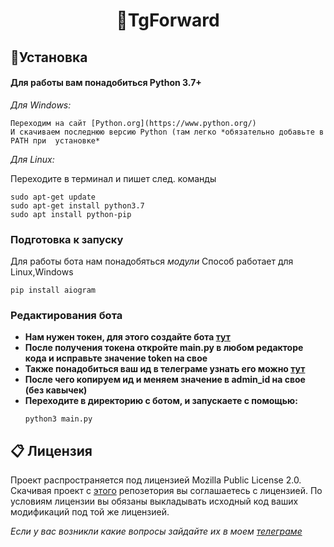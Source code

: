 <h1 align="center">📮TgForward</h1>


## 🚀Установка

#### Для работы вам понадобиться Python 3.7+

*Для Windows:*

```
Переходим на сайт [Python.org](https://www.python.org/)
И скачиваем последнюю версию Python (там легко *обязательно добавьте в PATH при  установке*
```
*Для Linux:*

Переходите в терминал и пишет след. команды
```
sudo apt-get update
sudo apt-get install python3.7
sudo apt install python-pip
```
### Подготовка к запуску
Для работы бота нам понадобяться *модули* 
Cпособ работает для Linux,Windows
```
pip install aiogram
```
### Редактирования бота
- **Нам нужен токен, для этого создайте бота [тут](https://t.me/BotFather)** 
- **После получения токена откройте main.py в любом редакторе кода и исправьте значение token на свое**
- **Также понадобиться ваш ид в телеграме узнать его можно [тут](https://t.me/userinfobot)**
- **После чего копируем ид и меняем значение в admin_id на свое (без кавычек)**
- **Переходите в директорию с ботом, и запускаете с помощью:**
  ```
  python3 main.py
  ```
## 📋 Лицензия
Проект распространяется под лицензией Mozilla Public License 2.0. Скачивая проект с [этого](https://github.com/Viannedi/tgforward) репозетория вы соглашаетесь с лицензией. По условиям лицензии вы обязаны выкладывать исходный код ваших модификаций под той же лицензией.

*Если у вас возникли какие вопросы зайдайте их в моем [телеграме](https://t.me/viannedi)* 
